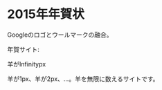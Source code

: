 # 2015年年賀状

Googleのロゴとウールマークの融合。

年賀サイト:

<a href="https://butchi.github.io/nenga/2015/" style="text-decoration: none;"><div class="link-box"><div class="img-box"><div style="background-image: url('http://butchi.jp/infinitypx/ogp.png');"></div></div><div class="text-box"><p class="title">羊がInfinitypx</p><p class="description">羊が1px、羊が2px、…。羊を無限に数えるサイトです。</p></div></div></a>
